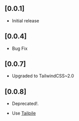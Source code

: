 ## [0.0.1]

- Initial release

## [0.0.4]

- Bug Fix

## [0.0.7]

- Upgraded to TailwindCSS~2.0

## [0.0.8]

- Deprecated!.

- Use [Tailpile](https://marketplace.visualstudio.com/items?itemName=sudoaugustin.tailpile)
